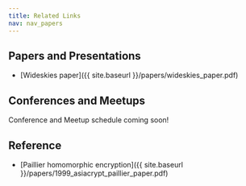 ```yaml
---
title: Related Links
nav: nav_papers
---
```


## Papers and Presentations

* [Wideskies paper]({{ site.baseurl }}/papers/wideskies_paper.pdf)

## Conferences and Meetups

Conference and Meetup schedule coming soon!

## Reference
 
 * [Paillier homomorphic encryption]({{ site.baseurl }}/papers/1999_asiacrypt_paillier_paper.pdf)
 
